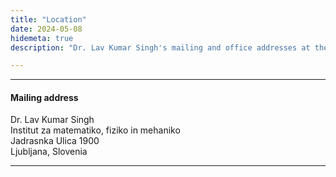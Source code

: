 ```yaml
---
title: "Location"
date: 2024-05-08
hidemeta: true
description: "Dr. Lav Kumar Singh's mailing and office addresses at the Institute of Mathematics, Physics and Mechanics."

---
```


---

#### Mailing address

Dr. Lav Kumar Singh  
Institut za matematiko, fiziko in mehaniko  
Jadrasnka Ulica 1900  
Ljubljana, Slovenia

---


